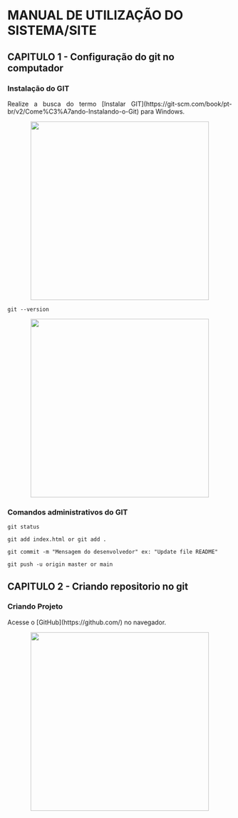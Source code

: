 # MANUAL DE UTILIZAÇÃO DO SISTEMA/SITE
## CAPITULO 1 - Configuração do git no computador
### Instalação do GIT

<p align="justify">
    Realize a busca do termo [Instalar GIT](https://git-scm.com/book/pt-br/v2/Come%C3%A7ando-Instalando-o-Git) para Windows.
</p>

<p align="center">
    <a href="https://git-scm.com/book/pt-br/v2/Come%C3%A7ando-Instalando-o-Git" target="_blank">
        <img src="docs/images/Git.png" width="400">
    </a>
</p>

```
git --version
```
<p align="center">
    <img src="docs/images/GitVersion.png" width="400">
</p>

### Comandos administrativos do GIT

```
git status

git add index.html or git add .

git commit -m "Mensagem do desenvolvedor" ex: "Update file README"

git push -u origin master or main
```

## CAPITULO 2 - Criando repositorio no git
### Criando Projeto

<p align="justify">
    Acesse o [GitHub](https://github.com/) no navegador.
</p>
<p align="center">
    <a href="https://github.com/" target="_blank">
        <img src="docs/images/GitHub.png" width="400">
    </a>
</p>

<p align="justify">

</p>

